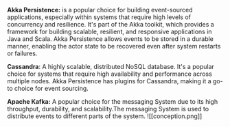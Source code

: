 **Akka Persistence:** is a popular choice for building event-sourced applications, especially within systems that require high levels of concurrency and resilience. It's part of the Akka toolkit, which provides a framework for building scalable, resilient, and responsive applications in Java and Scala. Akka Persistence allows events to be stored in a durable manner, enabling the actor state to be recovered even after system restarts or failures.

**Cassandra**: A highly scalable, distributed NoSQL database. It's a popular choice for systems that require high availability and performance across multiple nodes. Akka Persistence has plugins for Cassandra, making it a go-to choice for event sourcing.

**Apache Kafka:** A popular choice for the messaging System due to its high throughput, durability, and scalability.The messaging System is used to distribute events to different parts of the system.
![[conception.png]]

